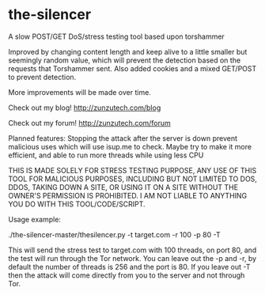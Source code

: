 # the-silencer
A slow POST/GET DoS/stress testing tool based upon torshammer

Improved by changing content length and keep alive to a little smaller but seemingly random value, which will prevent the detection based on the requests that Torshammer sent. Also added cookies and a mixed GET/POST to prevent detection.

More improvements will be made over time.

Check out my blog! http://zunzutech.com/blog

Check out my forum! http://zunzutech.com/forum

Planned features: Stopping the attack after the server is down prevent malicious uses which will use isup.me to check. Maybe try to make it more efficient, and able to run more threads while using less CPU



THIS IS MADE SOLELY FOR STRESS TESTING PURPOSE, ANY USE OF THIS TOOL FOR MALICIOUS PURPOSES, INCLUDING BUT NOT LIMITED TO DOS, DDOS, TAKING DOWN A SITE, OR USING IT ON A SITE WITHOUT THE OWNER'S PERMISSION IS PROHIBITED. I AM NOT LIABLE TO ANYTHING YOU DO WITH THIS TOOL/CODE/SCRIPT.

Usage example:

./the-silencer-master/thesilencer.py -t target.com -r 100 -p 80 -T

This will send the stress test to target.com with 100 threads, on port 80, and the test will run through the Tor network. You can leave out the -p and -r, by default the number of threads is 256 and the port is 80. If you leave out -T then the attack will come directly from you to the server and not through Tor.


